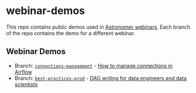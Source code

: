 # webinar-demos

This repo contains public demos used in [Astronomer webinars](https://www.astronomer.io/events/webinars/). Each branch of the repo contains the demo for a different webinar.

## Webinar Demos

- Branch: [`connections-management`](https://github.com/astronomer/webinar-demos/tree/connections-management) - [How to manage connections in Airflow](https://www.astronomer.io/events/webinars/how-to-manage-connections-in-airflow-video/)
- Branch: [`best-practices-prod`](https://github.com/astronomer/webinar-demos/tree/best-practices-prod) - [DAG writing for data engineers and data scientists](https://www.astronomer.io/events/webinars/dag-writing-for-data-engineers-and-data-scientists-video/)